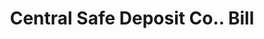 ---
doi: 10.7916/D8WW8VVN
date_other: '1890'
date_other_textual: 1890-1899
form: printed ephemera
genre:
- Invoices
name:
- Central Safe Deposit Co.
object_in_context_url: https://biggert.cul.columbia.edu/items/view/ave_biggert_01654
subject_hierarchical_geographic:
- New York, New York, United States
subject_name:
- Central Safe Deposit Co.
title: Central Safe Deposit Co.. Bill
sort_title: Central Safe Deposit Co.. Bill
call_number: ave_biggert_01654
coordinates:
- 40.71277777777778,-74.00583333333333
pid: ave_biggert_01654
identifiers: ave_biggert_01654
thumbnail: https://derivativo-1.library.columbia.edu/iiif/2/ldpd:490720/full/!256,256/0/native.jpg
permalink: "/items/ave_biggert_01654/"
layout: iiif-image-page
---